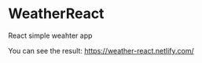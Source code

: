 # WeatherReact
React simple weahter app

You can see the result: https://weather-react.netlify.com/

